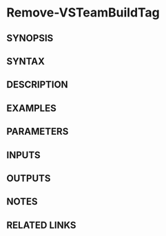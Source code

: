 <!-- #include "./common/header.md" -->

# Remove-VSTeamBuildTag

## SYNOPSIS

<!-- #include "./synopsis/Remove-VSTeamBuildTag.md" -->

## SYNTAX

## DESCRIPTION

<!-- #include "./synopsis/Remove-VSTeamBuildTag.md" -->

## EXAMPLES

## PARAMETERS

<!-- #include "./params/projectName.md" -->

<!-- #include "./params/BuildIds.md" -->

<!-- #include "./params/buildTags.md" -->

<!-- #include "./params/force.md" -->

<!-- #include "./params/confirm.md" -->

<!-- #include "./params/whatIf.md" -->

## INPUTS

## OUTPUTS

## NOTES

<!-- #include "./common/prerequisites.md" -->

## RELATED LINKS

<!-- #include "./common/related.md" -->
